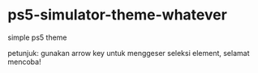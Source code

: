 # ps5-simulator-theme-whatever
simple ps5 theme

petunjuk:
gunakan arrow key untuk menggeser seleksi element, selamat mencoba!

